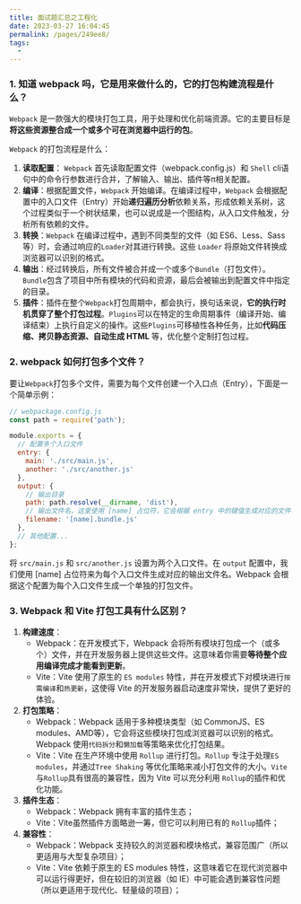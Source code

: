```yaml
---
title: 面试题汇总之工程化
date: 2023-03-27 16:04:45
permalink: /pages/249ee8/
tags: 
  - 
---
```



### 1. 知道 webpack 吗，它是用来做什么的，它的打包构建流程是什么？

`Webpack` 是一款强大的模块打包工具，用于处理和优化前端资源。它的主要目标是**将这些资源整合成一个或多个可在浏览器中运行的包**。

`Webpack` 的打包流程是什么：

1. **读取配置**： `Webpack` 首先读取配置文件（webpack.config.js）和 `Shell` cli语句中的命令行参数进行合并，了解输入、输出、插件等π相关配置。
2. **编译**：根据配置文件，`Webpack` 开始编译。在编译过程中，`Webpack` 会根据配置中的入口文件（Entry）开始**递归遍历分析**依赖关系，形成依赖关系树，这个过程类似于一个树状结果，也可以说成是一个图结构，从入口文件触发，分析所有依赖的文件。
3. **转换**：`Webpack` 在编译过程中，遇到不同类型的文件（如 ES6、Less、Sass等）时，会通过响应的`Loader`对其进行转换。这些 `Loader` 将原始文件转换成浏览器可以识别的格式。
4. **输出**：经过转换后，所有文件被合并成一个或多个`Bundle`（打包文件）。`Bundle`包含了项目中所有模块的代码和资源，最后会被输出到配置文件中指定的目录。
5. **插件**：插件在整个`Webpack`打包周期中，都会执行，换句话来说，**它的执行时机贯穿了整个打包过程**。`Plugins`可以在特定的生命周期事件（编译开始、编译结束）上执行自定义的操作。这些`Plugins`可移植性各种任务，比如**代码压缩、拷贝静态资源、自动生成 HTML** 等，优化整个定制打包过程。

### 2. webpack 如何打包多个文件？

要让`Webpack`打包多个文件，需要为每个文件创建一个入口点（Entry），下面是一个简单示例：

```js
// webpackage.config.js
const path = require('path');

module.exports = {
  // 配置多个入口文件
  entry: {
    main: './src/main.js',
    another: './src/another.js'
  },
  output: {
    // 输出目录
    path: path.resolve(__dirname, 'dist'),
    // 输出文件名，这里使用 [name] 占位符，它会根据 entry 中的键值生成对应的文件名
    filename: '[name].bundle.js'
  },
  // 其他配置...
};
```

将 `src/main.js` 和 `src/another.js` 设置为两个入口文件。在 `output` 配置中，我们使用 \[name] 占位符来为每个入口文件生成对应的输出文件名。Webpack 会根据这个配置为每个入口文件生成一个单独的打包文件。

### 3. Webpack 和 Vite 打包工具有什么区别？

1. **构建速度**：
   - Webpack：在开发模式下，Webpack 会将所有模块打包成一个（或多个）文件，并在开发服务器上提供这些文件。这意味着你需要**等待整个应用编译完成才能看到更新**。
   - Vite：Vite 使用了原生的 `ES modules` 特性，并在开发模式下对模块进行`按需编译`和`热更新`，这使得 Vite 的开发服务器启动速度非常快，提供了更好的体验。
2. **打包策略**：
   - Webpack：Webpack 适用于多种模块类型（如 CommonJS、ES modules、AMD等），它会将这些模块打包成浏览器可以识别的格式。Webpack 使用`代码拆分`和`懒加载`等策略来优化打包结果。
   - Vite：Vite 在生产环境中使用 `Rollup` 进行打包。`Rollup` 专注于处理`ES modules`，并通过`Tree Shaking` 等优化策略来减小打包文件的大小。`Vite`与`Rollup`具有很高的兼容性，因为 Vite 可以充分利用 `Rollup`的插件和优化功能。
3. **插件生态**：
   - Webpack：Webpack 拥有丰富的插件生态；
   - Vite：Vite虽然插件方面略逊一筹，但它可以利用已有的 `Rollup`插件；
4. **兼容性**：
   - Webpack：Webpack 支持较久的浏览器和模块格式，兼容范围广（所以更适用与大型复杂项目）；
   - Vite：Vite 依赖于原生的 ES modules 特性，这意味着它在现代浏览器中可以运行得更好，但在较旧的浏览器（如 IE）中可能会遇到兼容性问题（所以更适用于现代化、轻量级的项目）；
  